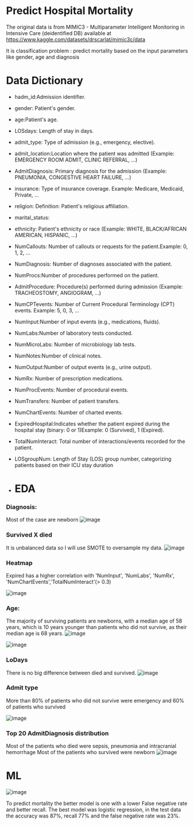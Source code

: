 # Predict Hospital Mortality
The original data is from MIMIC3 - Multiparameter Intelligent Monitoring in Intensive Care (deidentified DB) available at https://www.kaggle.com/datasets/drscarlat/mimic3c/data

 It is classification problem : predict mortality based on the input parameters like gender, age and diagnosis
 
# Data Dictionary
* hadm_id:Admission identifier.
* gender: Patient's gender.
* age:Patient's age.
* LOSdays: Length of stay in days.
* admit_type: Type of admission (e.g., emergency, elective).
* admit_location:Location where the patient was admitted (Example: EMERGENCY ROOM ADMIT, CLINIC REFERRAL, ...)
* AdmitDiagnosis: Primary diagnosis for the admission (Example: PNEUMONIA, CONGESTIVE HEART FAILURE, ...)
* insurance: Type of insurance coverage. Example: Medicare, Medicaid, Private, ...
* religion: Definition: Patient's religious affiliation.
* marital_status:
* ethnicity: Patient's ethnicity or race (Example: WHITE, BLACK/AFRICAN AMERICAN, HISPANIC, ...)
* NumCallouts: Number of callouts or requests for the patient.Example: 0, 1, 2, ...
* NumDiagnosis: Number of diagnoses associated with the patient.
* NumProcs:Number of procedures performed on the patient.
* AdmitProcedure: Procedure(s) performed during admission (Example: TRACHEOSTOMY, ANGIOGRAM, ...)
* NumCPTevents: Number of Current Procedural Terminology (CPT) events. Example: 5, 0, 3, ...
* NumInput:Number of input events (e.g., medications, fluids).
* NumLabs:Number of laboratory tests conducted.
* NumMicroLabs: Number of microbiology lab tests.
* NumNotes:Number of clinical notes.
* NumOutput:Number of output events (e.g., urine output).
* NumRx: Number of prescription medications.
* NumProcEvents: Number of procedural events.
* NumTransfers: Number of patient transfers.
* NumChartEvents: Number of charted events.
* ExpiredHospital:Indicates whether the patient expired during the hospital stay (binary: 0 or 1)Example: 0 (Survived), 1 (Expired).
* TotalNumInteract: Total number of interactions/events recorded for the patient.
* LOSgroupNum: Length of Stay (LOS) group number, categorizing patients based on their ICU stay duration

* # EDA
### Diagnosis:
Most of the case are newborn 
![image](https://github.com/MileneCV/MIMIC3_TEST/assets/112773242/28f62023-8ad3-4f8b-a251-20746ede450b)

### Survived X died 
It is unbalanced data so I will use SMOTE to oversample my data.
![image](https://github.com/MileneCV/MIMIC3_TEST/assets/112773242/03e925cf-4ec7-400c-aea0-fc96c6612e7e)
 

### Heatmap
Expired has a higher correlation with 'NumInput', 'NumLabs', 'NumRx', 'NumChartEvents','TotalNumInteract'(> 0.3)

![image](https://github.com/MileneCV/MIMIC3_TEST/assets/112773242/cbfed6d1-2c63-42fc-9203-c0e64e7e8295)


### Age: 
The majority of surviving patients are newborns, with a median age of 58 years, which is 10 years younger than patients who did not survive, as their median age is 68 years.
![image](https://github.com/MileneCV/MIMIC3_TEST/assets/112773242/f91de23d-3f0d-426b-8ef4-8ef71737b662)

![image](https://github.com/MileneCV/MIMIC3_TEST/assets/112773242/b9235299-37dd-493b-837e-68722d04d580)



### LoDays

There is no big difference between died and survived.
![image](https://github.com/MileneCV/MIMIC3_TEST/assets/112773242/a2796035-233c-4a38-9714-9c5baf30ff5c)
  

### Admit type
More than 80% of patients who did not survive were emergency and 60% of patients who survived  

![image](https://github.com/MileneCV/MIMIC3_TEST/assets/112773242/84c20f2f-85fc-43e7-8076-dbcb7897772a)

### Top 20 AdmitDiagnosis distribution
Most of the patients who died were sepsis, pneumonia and intracranial hemorrhage 
Most of the patients who survived were newborn 
![image](https://github.com/MileneCV/MIMIC3_TEST/assets/112773242/b3a8d3ce-db59-47a4-89d8-a034406fe0e2)

# ML 
![image](https://github.com/MileneCV/MIMIC3_TEST/assets/112773242/b3b03745-29df-4476-81f0-9c41091b5610)

To predict mortality the better model is one with a lower False negative rate and better recall. 
The best model was logistic regression, in the test data the accuracy was 87%, recall 77% and the false negative rate was 23%.




